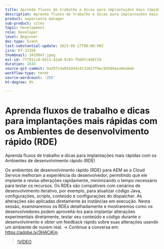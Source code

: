 ```yaml
---
title: Aprenda fluxos de trabalho e dicas para implantações mais rápidas com os Ambientes de desenvolvimento rápido (RDE)
description: Aprenda fluxos de trabalho e dicas para implantações mais rápidas com os Ambientes de desenvolvimento rápido (RDE) Os Ambientes de desenvolvimento rápido (RDE) para o AEM as a Cloud Service melhoram a experiência do desenvolvedor, permitindo que ele implante e revise as alterações rapidamente, minimizando o tempo necessário para testar os recursos. Os RDEs são compatíveis com cenários de desenvolvimento iterativo, por exemplo, para atualizar código Java, configurações, scripts, conteúdo e configurações do dispatcher. As alterações são aplicadas diretamente às instâncias em execução. Nesta sessão, examinaremos os RDEs detalhadamente e mostraremos como os desenvolvedores podem aproveitá-los para implantar alterações experimentais diretamente, testar seu conteúdo e código durante o desenvolvimento e obter um feedback rápido sobre suas alterações usando um ambiente de nuvem real.
product: experience manager
sub-product: sites
topic: Development
role: Developer
level: Beginner
doc-type: Event
last-substantial-update: 2023-05-27T00:00:00Z
jira: KT-13356
thumbnail: 3419947.jpeg
exl-id: 77f81cc0-6513-42a8-9c03-fbb97c4dbf29
duration: 2643
source-git-commit: 9a297cda953d4414131657f9ac84580aea0eabeb
workflow-type: tm+mt
source-wordcount: '255'
ht-degree: 0%

---
```


# Aprenda fluxos de trabalho e dicas para implantações mais rápidas com os Ambientes de desenvolvimento rápido (RDE)

Aprenda fluxos de trabalho e dicas para implantações mais rápidas com os Ambientes de desenvolvimento rápido (RDE)

Os ambientes de desenvolvimento rápido (RDE) para AEM as a Cloud Service melhoram a experiência do desenvolvedor, permitindo que ele implante e revise alterações rapidamente, minimizando o tempo necessário para testar os recursos. Os RDEs são compatíveis com cenários de desenvolvimento iterativo, por exemplo, para atualizar código Java, configurações, scripts, conteúdo e configurações do dispatcher. As alterações são aplicadas diretamente às instâncias em execução. Nesta sessão, examinaremos os RDEs detalhadamente e mostraremos como os desenvolvedores podem aproveitá-los para implantar alterações experimentais diretamente, testar seu conteúdo e código durante o desenvolvimento e obter um feedback rápido sobre suas alterações usando um ambiente de nuvem real. → Continue a conversa em: https://adobe.ly/3HACjKm

>[!VIDEO](https://video.tv.adobe.com/v/3419947/?learn=on)
